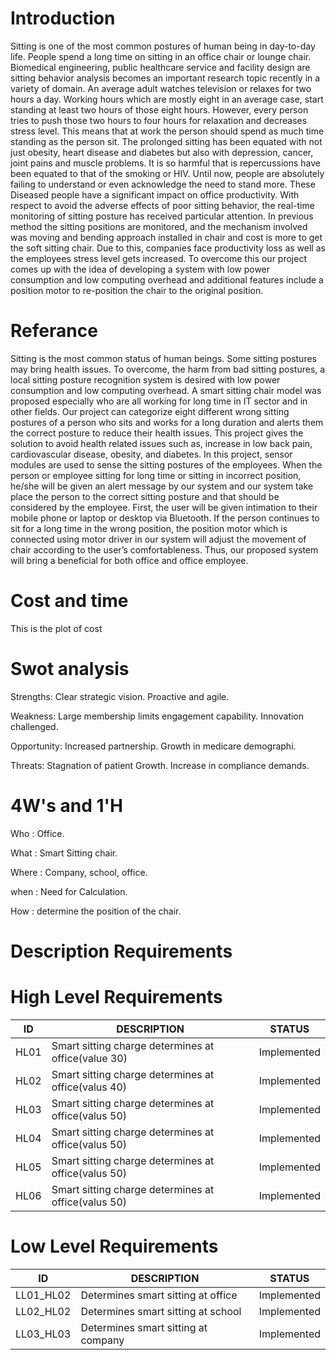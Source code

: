 # Introduction
Sitting is one of the most common postures of human being in day-to-day life.
People spend a long time on sitting in an office chair or lounge chair. Biomedical
engineering, public healthcare service and facility design are sitting behavior analysis
becomes an important research topic recently in a variety of
domain. An average adult watches television or relaxes for two hours a day. Working
hours which are mostly eight in an average case, start standing at least two hours of
those eight hours. However, every person tries to push those two hours to four hours
for relaxation and decreases stress level. This means that at work the person should
spend as much time standing as the person sit. The prolonged sitting has been equated
with not just obesity, heart disease and diabetes but also with depression, cancer, joint
pains and muscle problems. It is so harmful that is repercussions have been equated to
that of the smoking or HIV.
Until now, people are absolutely failing to understand or even acknowledge the
need to stand more. These Diseased people have a significant impact on office
productivity. With respect to avoid the adverse effects of poor sitting behavior, the
real-time monitoring of sitting posture has received particular attention.
In previous method the sitting positions are monitored, and the mechanism
involved was moving and bending approach installed in chair and cost is more to get
the soft sitting chair. Due to this, companies face productivity loss as well as the
employees stress level gets increased. To overcome this our project comes up with the
idea of developing a system with low power consumption and low computing overhead
and additional features include a position motor to re-position the chair to the original
position.

# Referance
Sitting is the most common status of human beings. Some sitting postures may bring
health issues. To overcome, the harm from bad sitting postures, a local sitting posture
recognition system is desired with low power consumption and low computing
overhead. A smart sitting chair model was proposed especially who are all working for
long time in IT sector and in other fields. Our project can categorize eight different
wrong sitting postures of a person who sits and works for a long duration and alerts
them the correct posture to reduce their health issues. This project gives the solution to
avoid health related issues such as, increase in low back pain, cardiovascular disease,
obesity, and diabetes. In this project, sensor modules are used to sense the sitting
postures of the employees. When the person or employee sitting for long time or sitting
in incorrect position, he/she will be given an alert message by our system and our system
take place the person to the correct sitting posture and that should be considered by the
employee. First, the user will be given intimation to their mobile phone or laptop or
desktop via Bluetooth. If the person continues to sit for a long time in the wrong
position, the position motor which is connected using motor driver in our system will
adjust the movement of chair according to the user’s comfortableness. Thus, our
proposed system will bring a beneficial for both office and office employee.

# Cost and time

This is the plot of cost

# Swot analysis

Strengths:
Clear strategic vision.
Proactive and agile.

Weakness:
Large membership limits engagement capability.
Innovation challenged.
 
Opportunity:
Increased partnership.
Growth in medicare demographi.

Threats:
Stagnation of patient Growth.
Increase in compliance demands.

# 4W's and 1'H
 Who : Office.

 What : Smart Sitting chair.

 Where : Company, school, office.

 when : Need for Calculation.

 How : determine the position of the chair.

 # Description Requirements

# High Level Requirements
|**ID**|**DESCRIPTION**|**STATUS**| 
|----|----|----|
|HL01| Smart sitting charge determines at office(value 30)| Implemented
|HL02| Smart sitting charge determines at office(valus 40)| Implemented
|HL03| Smart sitting charge determines at office(valus 50)| Implemented        
|HL04| Smart sitting charge determines at office(valus 50)| Implemented
|HL05| Smart sitting charge determines at office(valus 50)| Implemented 
|HL06| Smart sitting charge determines at office(valus 50)| Implemented  
     
# Low Level Requirements
|**ID**|**DESCRIPTION**|**STATUS**|
|---|---|---|
|LL01_HL02| Determines smart sitting at office|  Implemented
|LL02_HL02| Determines smart sitting at school|  Implemented        
|LL03_HL03| Determines smart sitting at company| Implemented
